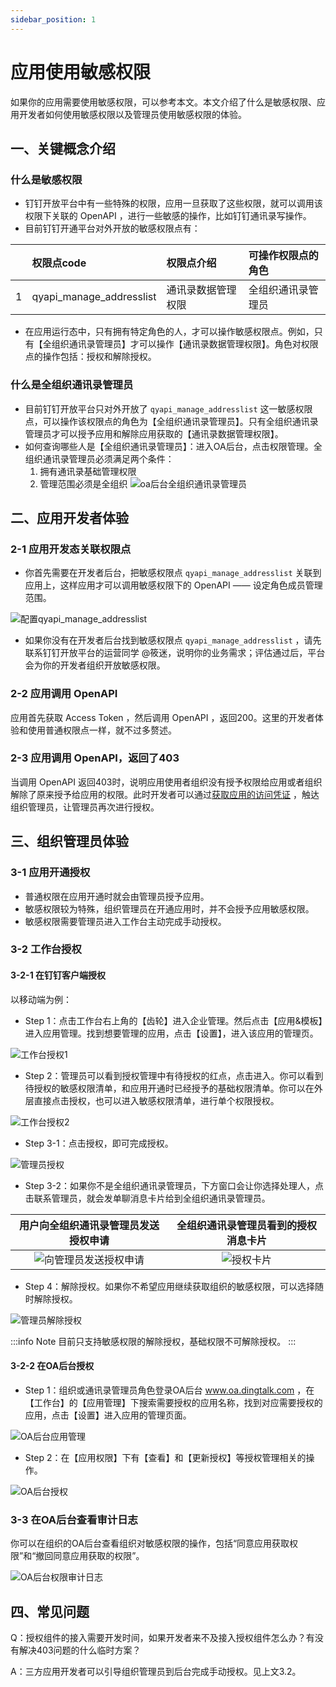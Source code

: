 ```yaml
---
sidebar_position: 1
---
```


# 应用使用敏感权限

如果你的应用需要使用敏感权限，可以参考本文。本文介绍了什么是敏感权限、应用开发者如何使用敏感权限以及管理员使用敏感权限的体验。


## 一、关键概念介绍
### 什么是敏感权限
* 钉钉开放平台中有一些特殊的权限，应用一旦获取了这些权限，就可以调用该权限下关联的 OpenAPI ，进行一些敏感的操作，比如钉钉通讯录写操作。
* 目前钉钉开通平台对外开放的敏感权限点有：

|     | 权限点code                  | 权限点介绍     | 可操作权限点的角色 |
|:----|:-------------------------|:----------|:----------|
| 1   | qyapi_manage_addresslist | 通讯录数据管理权限 | 全组织通讯录管理员 |

* 在应用运行态中，只有拥有特定角色的人，才可以操作敏感权限点。例如，只有【全组织通讯录管理员】才可以操作【通讯录数据管理权限】。角色对权限点的操作包括：授权和解除授权。


### 什么是全组织通讯录管理员
* 目前钉钉开放平台只对外开放了 `qyapi_manage_addresslist` 这一敏感权限点，可以操作该权限点的角色为【全组织通讯录管理员】。只有全组织通讯录管理员才可以授予应用和解除应用获取的【通讯录数据管理权限】。
* 如何查询哪些人是【全组织通讯录管理员】：进入OA后台，点击权限管理。全组织通讯录管理员必须满足两个条件： 
  1. 拥有通讯录基础管理权限 
  2. 管理范围必须是全组织
  ![oa后台全组织通讯录管理员](/img/develop/permission/oa_global_directory_admin.png)



## 二、应用开发者体验
### 2-1 应用开发态关联权限点
* 你首先需要在开发者后台，把敏感权限点 `qyapi_manage_addresslist` 关联到应用上，这样应用才可以调用敏感权限下的 OpenAPI —— 设定角色成员管理范围。

![配置qyapi_manage_addresslist](/img/develop/permission/config_qyapi_manage_addresslist.png)

* 如果你没有在开发者后台找到敏感权限点 `qyapi_manage_addresslist` ，请先联系钉钉开放平台的运营同学 @筱迷，说明你的业务需求；评估通过后，平台会为你的开发者组织开放敏感权限。
 
### 2-2 应用调用 OpenAPI
应用首先获取 Access Token ，然后调用 OpenAPI ，返回200。这里的开发者体验和使用普通权限点一样，就不过多赘述。 

### 2-3 应用调用 OpenAPI，返回了403
当调用 OpenAPI 返回403时，说明应用使用者组织没有授予权限给应用或者组织解除了原来授予给应用的权限。此时开发者可以通过[获取应用的访问凭证](/docs/learn/permission/token/app_only_token) ，触达组织管理员，让管理员再次进行授权。


## 三、组织管理员体验
### 3-1 应用开通授权
* 普通权限在应用开通时就会由管理员授予应用。
* 敏感权限较为特殊，组织管理员在开通应用时，并不会授予应用敏感权限。
* 敏感权限需要管理员进入工作台主动完成手动授权。

### 3-2 工作台授权
#### 3-2-1 在钉钉客户端授权
以移动端为例：
* Step 1：点击工作台右上角的【齿轮】进入企业管理。然后点击【应用&模板】进入应用管理。找到想要管理的应用，点击【设置】，进入该应用的管理页。

![工作台授权1](/img/develop/permission/workbench_grant_1.png)

* Step 2：管理员可以看到授权管理中有待授权的红点，点击进入。你可以看到待授权的敏感权限清单，和应用开通时已经授予的基础权限清单。你可以在外层直接点击授权，也可以进入敏感权限清单，进行单个权限授权。

![工作台授权2](/img/develop/permission/workbench_grant_2.png)

* Step 3-1：点击授权，即可完成授权。

![管理员授权](/img/develop/permission/admin_consent.png)

* Step 3-2：如果你不是全组织通讯录管理员，下方窗口会让你选择处理人，点击联系管理员，就会发单聊消息卡片给到全组织通讯录管理员。

|                      用户向全组织通讯录管理员发送授权申请                      |                  全组织通讯录管理员看到的授权消息卡片                  |
|:------------------------------------------------------------:|:----------------------------------------------------:|
| ![向管理员发送授权申请](/img/develop/permission/handover_to_admin.png) | ![授权卡片](/img/develop/permission/permission_card.png) |

* Step 4：解除授权。如果你不希望应用继续获取组织的敏感权限，可以选择随时解除授权。

![管理员解除授权](/img/develop/permission/admin_revoke_permission.png)

:::info Note
目前只支持敏感权限的解除授权，基础权限不可解除授权。
:::



#### 3-2-2 在OA后台授权
* Step 1：组织或通讯录管理员角色登录OA后台 www.oa.dingtalk.com ，在【工作台】的【应用管理】下搜索需要授权的应用名称，找到对应需要授权的应用，点击【设置】进入应用的管理页面。

![OA后台应用管理](/img/develop/permission/oa_app_manage.png)
* Step 2：在【应用权限】下有【查看】和【更新授权】等授权管理相关的操作。

![OA后台授权](/img/develop/permission/oa_grant.png)

### 3-3 在OA后台查看审计日志
你可以在组织的OA后台查看组织对敏感权限的操作，包括“同意应用获取权限”和“撤回同意应用获取的权限”。

![OA后台权限审计日志](/img/develop/permission/oa_audit_log.png)


## 四、常见问题
Q：授权组件的接入需要开发时间，如果开发者来不及接入授权组件怎么办？有没有解决403问题的什么临时方案？

A：三方应用开发者可以引导组织管理员到后台完成手动授权。见上文3.2。
